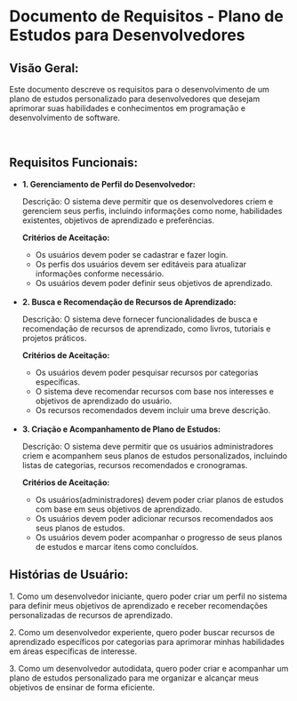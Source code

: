 <h1>Documento de Requisitos - Plano de Estudos para Desenvolvedores</h1>
<h2>Visão Geral:</h2>
<p>
  Este documento descreve os requisitos para o desenvolvimento de um plano de estudos personalizado para desenvolvedores que desejam 
  aprimorar suas habilidades e conhecimentos em programação e desenvolvimento de software.
</p>
<br>
<h2>Requisitos Funcionais:</h2>
  <ul>
    <li><b>1. Gerenciamento de Perfil do Desenvolvedor:</b></li>
    <p>
      Descrição: O sistema deve permitir que os desenvolvedores criem e gerenciem seus perfis, incluindo informações como nome, habilidades existentes, objetivos de aprendizado e preferências.
    </p>
    <b>Critérios de Aceitação:</b>
    <ul>
      <li>Os usuários devem poder se cadastrar e fazer login.</li>
      <li>Os perfis dos usuários devem ser editáveis para atualizar informações conforme necessário.</li>
      <li>Os usuários devem poder definir seus objetivos de aprendizado.</li>
    </ul>
    <br>
  <li><b>2. Busca e Recomendação de Recursos de Aprendizado:</b></li>
    <p>Descrição: O sistema deve fornecer funcionalidades de busca e recomendação de recursos de aprendizado, como livros, tutoriais e projetos práticos.</p>

  <b>Critérios de Aceitação:</b>
  <ul>
    <li>Os usuários devem poder pesquisar recursos por categorias específicas.</li>
    <li>O sistema deve recomendar recursos com base nos interesses e objetivos de aprendizado do usuário.</li>
    <li>Os recursos recomendados devem incluir uma breve descrição.</li>
  </ul>
  <br>

  <li><b>3. Criação e Acompanhamento de Plano de Estudos:</b></li>
  <p>Descrição: O sistema deve permitir que os usuários administradores criem e acompanhem seus planos de estudos personalizados, incluindo listas de categorias, recursos recomendados e cronogramas.
</p>
  <b>Critérios de Aceitação:</b>
  <ul>
    <li>Os usuários(administradores) devem poder criar planos de estudos com base em seus objetivos de aprendizado.</li>
    <li>Os usuários devem poder adicionar recursos recomendados aos seus planos de estudos.</li>
    <li>Os usuários devem poder acompanhar o progresso de seus planos de estudos e marcar itens como concluídos.</li>
  </ul>
  </ul>

  

<h2>Histórias de Usuário: </h2>
<p>
  1. Como um desenvolvedor iniciante, quero poder criar um perfil no sistema para definir meus objetivos de aprendizado e receber recomendações 
  personalizadas de recursos de aprendizado.
</p>
<p>
  2. Como um desenvolvedor experiente, quero poder buscar recursos de aprendizado específicos por categorias para aprimorar minhas habilidades
  em áreas específicas de interesse.
</p>
<p>
  3. Como um desenvolvedor autodidata, quero poder criar e acompanhar um plano de estudos personalizado para me organizar 
  e alcançar meus objetivos de ensinar de forma eficiente.
</p>
